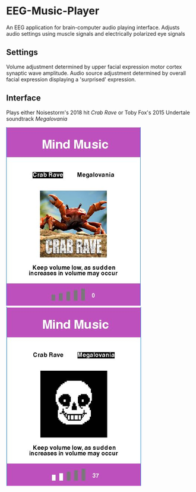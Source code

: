 # EEG-Music-Player
An EEG application for brain-computer audio playing interface. Adjusts audio settings using muscle signals and electrically polarized eye signals

## Settings
Volume adjustment determined by upper facial expression motor cortex synaptic wave amplitude. Audio source adjustment determined by overall facial expression displaying a 'surprised' expression.

## Interface
Plays either Noisestorm's 2018 hit *Crab Rave* or Toby Fox's 2015 Undertale soundtrack *Megalovania*

![display2](display02.JPG)     ![display1](display01.JPG)
